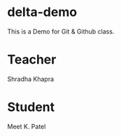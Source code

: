 # delta-demo
This is a Demo for Git &amp; Github class.

# Teacher
Shradha Khapra

# Student
Meet K. Patel